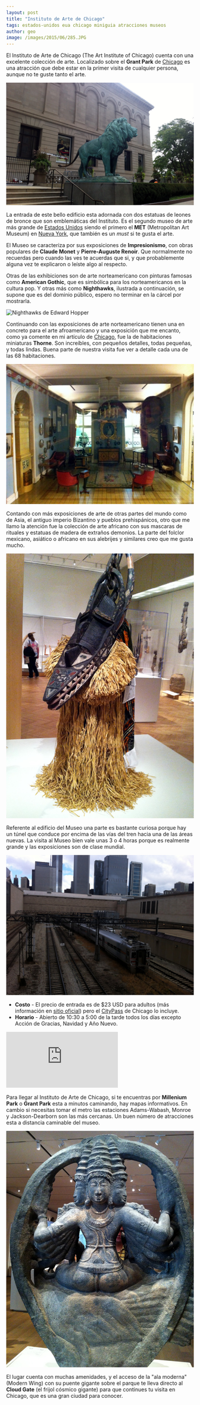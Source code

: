 ```yaml
---
layout: post
title: "Instituto de Arte de Chicago"
tags: estados-unidos eua chicago miniguia atracciones museos
author: geo
image: /images/2015/06/285.JPG
---
```

El Instituto de Arte de Chicago (The Art Institute of Chicago) cuenta con una excelente colección de arte. Localizado sobre el **Grant Park** de [Chicago](/tag/chicago) es una atracción que debe estar en la primer visita de cualquier persona, aunque no te guste tanto el arte.

![León guardian del Instituto de Arte de Chicago](/images/2015/06/286.JPG)

La entrada de este bello edificio esta adornada con dos estatuas de leones de bronce que son emblemáticas del Instituto. Es el segundo museo de arte más grande de [Estados Unidos](/tag/estados-unidos) siendo el primero el **MET** (Metropolitan Art Museum) en [Nueva York](/tag/nueva-york), que también es un *must* si te gusta el arte.

El Museo se caracteriza por sus exposiciones de **Impresionismo**, con obras populares de **Claude Monet** y **Pierre-Auguste Renoir**. Que normalmente no recuerdas pero cuando las ves te acuerdas que si, y que probablemente alguna vez te explicaron o leíste algo al respecto.

Otras de las exhibiciones son de arte norteamericano con pinturas famosas como **American Gothic**, que es simbólica para los norteamericanos en la cultura pop. Y otras más como **Nighthawks**, ilustrada a continuación, se supone que es del dominio público, espero no terminar en la cárcel por mostrarla. 

![Nighthawks de Edward Hopper](http://upload.wikimedia.org/wikipedia/commons/thumb/a/a8/Nighthawks_by_Edward_Hopper_1942.jpg/800px-Nighthawks_by_Edward_Hopper_1942.jpg)

Continuando con las exposiciones de arte norteamericano tienen una en concreto para el arte afroamericano y una exposición que me encanto, como ya comente en mi artículo de [Chicago](/diario-de-chicago-parte-i/), fue la de habitaciones miniaturas **Thorne**. Son increíbles, con pequeños detalles, todas pequeñas, y todas lindas. Buena parte de nuestra visita fue ver a detalle cada una de las 68 habitaciones.

![Miniatura Thorne, la fotografía no es buena](/images/2015/06/298.JPG)

Contando con más exposiciones de arte de otras partes del mundo como de Asia, el antiguo imperio Bizantino y pueblos prehispánicos, otro que me llamo la atención fue la colección de arte africano con sus mascaras de rituales y estatuas de madera de extraños demonios. La parte del folclor mexicano, asiático o africano en sus alebrijes y similares creo que me gusta mucho.

![Mascara africana](/images/2015/06/299.JPG)

Referente al edificio del Museo una parte es bastante curiosa porque hay un túnel que conduce por encima de las vías del tren hacia una de las áreas nuevas. La visita al Museo bien vale unas 3 o 4 horas porque es realmente grande y las exposiciones son de clase mundial.

![Puente entre ambos edificios y vías del tren](/images/2015/06/287.JPG)

* **Costo** - El precio de entrada es de $23 USD para adultos (más información en [sitio oficial](http://www.artic.edu/visit)) pero el [CityPass](/citypass/) de Chicago lo incluye.
* **Horario** - Abierto de 10:30 a 5:00 de la tarde todos los días excepto Acción de Gracias, Navidad y Año Nuevo.

<div class="embed-responsive embed-responsive-16by9">
<iframe src="https://www.google.com/maps/embed?pb=!1m18!1m12!1m3!1d2970.6170972860905!2d-87.623713!3d41.879584!2m3!1f0!2f0!3f0!3m2!1i1024!2i768!4f13.1!3m3!1m2!1s0x880e2ca3e2d94695%3A0x4829f3cc9ca2d0de!2sThe+Art+Institute+of+Chicago!5e0!3m2!1sen!2smx!4v1433510619719" class="embed-responsive-item" frameborder="0" style="border:0"></iframe>
</div>

Para llegar al Instituto de Arte de Chicago, si te encuentras por **Millenium Park** o **Grant Park** esta a minutos caminando, hay mapas informativos. En cambio si necesitas tomar el metro las estaciones Adams-Wabash, Monroe y Jackson-Dearborn son las más cercanas. Un buen número de atracciones esta a distancia caminable del museo.

![Arte asiatico](/images/2015/06/305.JPG)

El lugar cuenta con muchas amenidades, y el acceso de la "ala moderna" (Modern Wing) con su puente gigante sobre el parque te lleva directo al **Cloud Gate** (el frijol cósmico gigante) para que continues tu visita en Chicago, que es una gran ciudad para conocer.